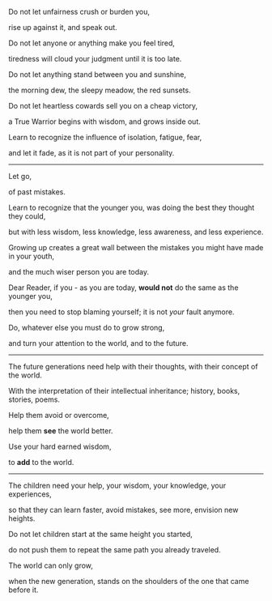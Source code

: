 Do not let unfairness crush or burden you,

rise up against it, and speak out.

Do not let anyone or anything make you feel tired,

tiredness will cloud your judgment until it is too late.

Do not let anything stand between you and sunshine,

the morning dew, the sleepy meadow, the red sunsets.

Do not let heartless cowards sell you on a cheap victory,

a True Warrior begins with wisdom, and grows inside out.

Learn to recognize the influence of isolation, fatigue, fear,

and let it fade, as it is not part of your personality.

---

Let go,

of past mistakes.

Learn to recognize that the younger you, was doing the best they thought they could,

but with less wisdom, less knowledge, less awareness, and less experience.

Growing up creates a great wall between the mistakes you might have made in your youth,

and the much wiser person you are today.

Dear Reader, if you - as you are today, **would not** do the same as the younger you,

then you need to stop blaming yourself; it is not *your* fault anymore.

Do, whatever else you must do to grow strong,

and turn your attention to the world, and to the future.

---

The future generations need help with their thoughts, with their concept of the world.

With the interpretation of their intellectual inheritance; history, books, stories, poems.

Help them avoid or overcome,

help them **see** the world better.

Use your hard earned wisdom,

to **add** to the world.

---

The children need your help, your wisdom, your knowledge, your experiences,

so that they can learn faster, avoid mistakes, see more, envision new heights.

Do not let children start at the same height you started,

do not push them to repeat the same path you already traveled.

The world can only grow,

when the new generation, stands on the shoulders of the one that came before it.
